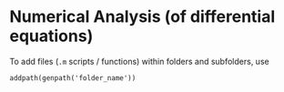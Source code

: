 ﻿Numerical Analysis (of differential equations)
===================

To add files (`.m` scripts / functions) within folders and subfolders, use

```
addpath(genpath('folder_name'))
```

